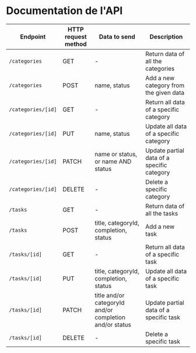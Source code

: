 # Documentation de l'API

| Endpoint           | HTTP request method | Data to send                                            | Description                                |
| ------------------ | ------------------- | ------------------------------------------------------- | ------------------------------------------ |
| `/categories`      | GET                 | -                                                       | Return data of all the categories          |
| `/categories`      | POST                | name, status                                            | Add a new category from the given data     |
| `/categories/[id]` | GET                 | -                                                       | Return all data of a specific category     |
| `/categories/[id]` | PUT                 | name, status                                            | Update all data of a specific category     |
| `/categories/[id]` | PATCH               | name or status, or name AND status                      | Update partial data of a specific category |
| `/categories/[id]` | DELETE              | -                                                       | Delete a specific category                 |
| `/tasks`           | GET                 | -                                                       | Return data of all the tasks               |
| `/tasks`           | POST                | title, categoryId, completion, status                   | Add a new task                             |
| `/tasks/[id]`      | GET                 | -                                                       | Return all data of a specific task         |
| `/tasks/[id]`      | PUT                 | title, categoryId, completion, status                   | Update all data of a specific task         |
| `/tasks/[id]`      | PATCH               | title and/or categoryId and/or completion and/or status | Update partial data of a specific task     |
| `/tasks/[id]`      | DELETE              | -                                                       | Delete a specific task                     |

